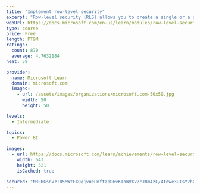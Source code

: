 ```yaml
---
title: "Implement row-level security"
excerpt: "Row-level security (RLS) allows you to create a single or a set of reports that targets data for a specific user. In this module, you will learn how to implement RLS by using either a static or dynamic method and how Microsoft Power BI simplifies testing RLS in Power BI Desktop and Power BI service."
webUrl: https://docs.microsoft.com/en-us/learn/modules/row-level-security-power-bi/
type: course
price: Free
length: PT9M
ratings:
  count: 870
  average: 4.7632184
heat: 59

provider:
  name: Microsoft Learn
  domain: microsoft.com
  images:
    - url: /assets/images/organizations/microsoft.com-50x50.jpg
      width: 50
      height: 50

levels:
  - Intermediate

topics:
  - Power BI

images:
  - url: https://docs.microsoft.com/learn/achievements/row-level-security-power-bi-social.png
    width: 643
    height: 321
    isCached: true

secured: "NREHGsnVzI85MWtFXQqjvueUmftzpD6vKIoWVXVZcJBm4zC/4tdwe3UTsY2hX6AasQHLnMDLpRb/2quX+X3ew3jxppEshB0W7tj9NRBYzh9cSJCqKn9qPErY5X1/EcFuHLqwGMugI8mCYvZ2GIRug2Y0tnljSV1mS2GBiYwZH8RID2fEapFuVVPEtuc6YTIXUGNELVmplgKZ44isPmyGVzwzRV/YVVa4u4BNFRjE9lozTpFxza2A1vgS75UYsANQIE6k85BBx3P/fR05VjB8xrQGHrn/3K38jFNxffoDN4QXTQJqnCpVVBPttqau185YJSVY4tp0cZL6FJNRmHpFy48LbOjQd9x436r9+2aTOjG8/fp8TDS7abH8JYM57sflZOltkby9MNPGkODpUW1bccQfLAQV9WmiO6XzIUIkss4=;pq6hKUKk3SSyiT57ET7sBw=="
---
```


